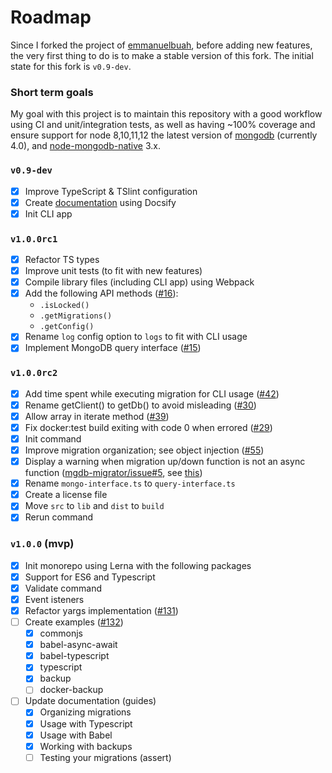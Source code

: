 # Roadmap

Since I forked the project of [emmanuelbuah](https://github.com/emmanuelbuah), before adding new features, the very first thing to do is to make a stable version of this fork. The initial state for this fork is `v0.9-dev`.

### Short term goals

My goal with this project is to maintain this repository with a good workflow using CI and unit/integration tests, as well as having ~100% coverage and ensure support for node 8,10,11,12 the latest version of [mongodb](https://docs.mongodb.com/manual/release-notes/) (currently 4.0), and [node-mongodb-native](https://github.com/mongodb/node-mongodb-native) 3.x.

### `v0.9-dev`

- [x] Improve TypeScript & TSlint configuration
- [x] Create [documentation](https://sundowndev.github.io/underbase/) using Docsify
- [x] Init CLI app

### `v1.0.0rc1`

- [x] Refactor TS types
- [x] Improve unit tests (to fit with new features)
- [x] Compile library files (including CLI app) using Webpack
- [x] Add the following API methods ([#16](https://github.com/sundowndev/underbase/issues/16)): 
  - `.isLocked()`
  - `.getMigrations()`
  - `.getConfig()`
- [x] Rename `log` config option to `logs` to fit with CLI usage
- [x] Implement MongoDB query interface ([#15](https://github.com/sundowndev/underbase/issues/15))

### `v1.0.0rc2`

- [x] Add time spent while executing migration for CLI usage ([#42](https://github.com/sundowndev/underbase/issues/42))
- [x] Rename getClient() to getDb() to avoid misleading ([#30](https://github.com/sundowndev/underbase/issues/30))
- [x] Allow array in iterate method ([#39](https://github.com/sundowndev/underbase/issues/39))
- [x] Fix docker:test build exiting with code 0 when errored ([#29](https://github.com/sundowndev/underbase/issues/29))
- [x] Init command
- [x] Improve migration organization; see object injection ([#55](https://github.com/sundowndev/underbase/issues/55))
- [x] Display a warning when migration up/down function is not an async function ([mgdb-migrator/issue#5](https://github.com/emmanuelbuah/mgdb-migrator/issues/5), see [this](https://stackoverflow.com/a/38510353))
- [x] Rename `mongo-interface.ts` to `query-interface.ts`
- [x] Create a license file
- [x] Move `src` to `lib` and `dist` to `build`
- [x] Rerun command

### `v1.0.0` (mvp)

<!--- [ ] CLI: `--history` option to save migration history into a .log file-->
- [x] Init monorepo using Lerna with the following packages
- [x] Support for ES6 and Typescript
- [x] Validate command
- [x] Event isteners
- [x] Refactor yargs implementation ([#131](https://github.com/sundowndev/underbase/issues/131))
- [ ] Create examples ([#132](https://github.com/sundowndev/underbase/issues/132))
  - [x] commonjs
  - [x] babel-async-await
  - [x] babel-typescript
  - [x] typescript
  - [x] backup
  - [ ] docker-backup
- [ ] Update documentation (guides)
  - [x] Organizing migrations
  - [x] Usage with Typescript
  - [x] Usage with Babel
  - [x] Working with backups
  - [ ] Testing your migrations (assert)
